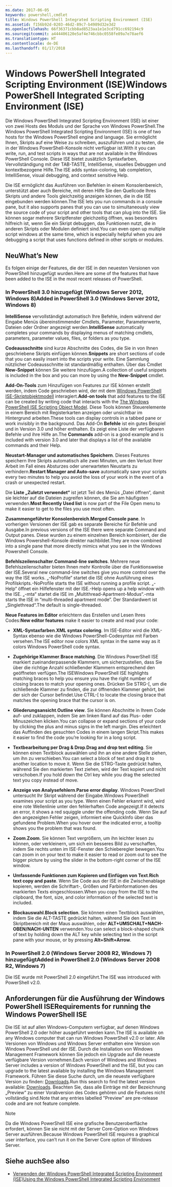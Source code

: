 ```yaml
---
ms.date: 2017-06-05
keywords: powershell,cmdlet
title: Windows PowerShell Integrated Scripting Environment (ISE)
ms.assetid: f156b92d-0203-46d2-89c7-b4989d32e3d2
ms.openlocfilehash: 66f36371cbb8ad8523aa1e1e3cd791cc692194c9
ms.sourcegitcommit: a444406120e5af4e746cbbc0558fe89a7e78aef6
ms.translationtype: HT
ms.contentlocale: de-DE
ms.lasthandoff: 01/17/2018
---
```

# <a name="windows-powershell-integrated-scripting-environment-ise"></a><span data-ttu-id="fa9f3-103">Windows PowerShell Integrated Scripting Environment (ISE)</span><span class="sxs-lookup"><span data-stu-id="fa9f3-103">Windows PowerShell Integrated Scripting Environment (ISE)</span></span>
<span data-ttu-id="fa9f3-104">Die Windows PowerShell Integrated Scripting Environment (ISE) ist einer von zwei Hosts des Moduls und der Sprache von Windows PowerShell.</span><span class="sxs-lookup"><span data-stu-id="fa9f3-104">The Windows PowerShell Integrated Scripting Environment (ISE) is one of two hosts for the Windows PowerShell engine and language.</span></span> <span data-ttu-id="fa9f3-105">Sie ermöglicht Ihnen, Skripts auf eine Weise zu schreiben, auszuführen und zu testen, die in der Windows PowerShell-Konsole nicht verfügbar ist.</span><span class="sxs-lookup"><span data-stu-id="fa9f3-105">With it you can write, run, and test scripts in ways that are not available in the Windows PowerShell Console.</span></span> <span data-ttu-id="fa9f3-106">Diese ISE bietet zusätzlich Syntaxfarben, Vervollständigung mit der TAB-TASTE, IntelliSense, visuelles Debuggen und kontextbezogene Hilfe.</span><span class="sxs-lookup"><span data-stu-id="fa9f3-106">The ISE adds syntax-coloring, tab completion, IntelliSense, visual debugging, and context sensitive Help.</span></span>

<span data-ttu-id="fa9f3-107">Die ISE ermöglicht das Ausführen von Befehlen in einem Konsolenbereich, unterstützt aber auch Bereiche, mit deren Hilfe Sie den Quellcode Ihres Skripts und andere Tools gleichzeitig anzeigen können, die in die ISE eingebunden werden können.</span><span class="sxs-lookup"><span data-stu-id="fa9f3-107">The ISE lets you run commands in a console pane, but it also supports panes that you can use to simultaneously view the source code of your script and other tools that can plug into the ISE.</span></span> <span data-ttu-id="fa9f3-108">Sie können sogar mehrere Skriptfenster gleichzeitig öffnen, was besonders hilfreich ist, wenn Sie ein Skript debuggen, das Funktionen nutzt, die in anderen Skripts oder Modulen definiert sind.</span><span class="sxs-lookup"><span data-stu-id="fa9f3-108">You can even open up multiple script windows at the same time, which is especially helpful when you are debugging a script that uses functions defined in other scripts or modules.</span></span>

## <a name="whats-new"></a><span data-ttu-id="fa9f3-109">Neu</span><span class="sxs-lookup"><span data-stu-id="fa9f3-109">What’s New</span></span>
<span data-ttu-id="fa9f3-110">Es folgen einige der Features, die der ISE in den neuesten Versionen von PowerShell hinzugefügt wurden.</span><span class="sxs-lookup"><span data-stu-id="fa9f3-110">Here are some of the features that have been added to the ISE in the most recent releases of PowerShell.</span></span>

### <a name="added-in-powershell-30-windows-server-2012-windows-8"></a><span data-ttu-id="fa9f3-111">In PowerShell 3.0 hinzugefügt (Windows Server 2012, Windows 8)</span><span class="sxs-lookup"><span data-stu-id="fa9f3-111">Added in PowerShell 3.0 (Windows Server 2012, Windows 8)</span></span>
<span data-ttu-id="fa9f3-112">**IntelliSense** vervollständigt automatisch Ihre Befehle, indem während der Eingabe Menüs übereinstimmender Cmdlets, Parameter, Parameterwerte, Dateien oder Ordner angezeigt werden.</span><span class="sxs-lookup"><span data-stu-id="fa9f3-112">**IntelliSense** automatically completes your commands by displaying menus of matching cmdlets, parameters, parameter values, files, or folders as you type.</span></span>

<span data-ttu-id="fa9f3-113">**Codeausschnitte** sind kurze Abschnitte des Codes, die Sie in von Ihnen geschriebene Skripts einfügen können.</span><span class="sxs-lookup"><span data-stu-id="fa9f3-113">**Snippets** are short sections of code that you can easily insert into the scripts your write.</span></span> <span data-ttu-id="fa9f3-114">Eine Sammlung nützlicher Codeausschnitte ist standardmäßig enthalten. Über das Cmdlet **New-Snippet** können Sie weitere hinzufügen.</span><span class="sxs-lookup"><span data-stu-id="fa9f3-114">A collection of useful snippets is included in the box and you can more by using the **New-Snippet** cmdlet.</span></span>

<span data-ttu-id="fa9f3-115">**Add-On-Tools** zum Hinzufügen von Features zur ISE können erstellt werden, indem Code geschrieben wird, der mit dem [Windows PowerShell ISE-Skriptobjektmodell](../../core-powershell/ise/The-Windows-PowerShell-ISE-Scripting-Object-Model.md) interagiert.</span><span class="sxs-lookup"><span data-stu-id="fa9f3-115">**Add-on tools** that add features to the ISE can be created by writing code that interacts with the [The Windows PowerShell ISE Scripting Object Model](../../core-powershell/ise/The-Windows-PowerShell-ISE-Scripting-Object-Model.md).</span></span> <span data-ttu-id="fa9f3-116">Diese Tools können Steuerelemente in einem Bereich mit Registerkarten anzeigen oder unsichtbar im Hintergrund arbeiten.</span><span class="sxs-lookup"><span data-stu-id="fa9f3-116">These tools can display controls in a tabbed pane or work invisibly in the background.</span></span> <span data-ttu-id="fa9f3-117">Das Add-On **Befehle** ist ein gutes Beispiel und in Version 3.0 und höher enthalten. Es zeigt eine Liste der verfügbaren Befehle und ihre Hilfe an.</span><span class="sxs-lookup"><span data-stu-id="fa9f3-117">The **Commands** add-on is a good example and is included with version 3.0 and later that displays a list of the available commands and their Help.</span></span>

<span data-ttu-id="fa9f3-118">**Neustart-Manager und automatisches Speichern**. Dieses Features speichern Ihre Skripts automatisch alle zwei Minuten, um den Verlust Ihrer Arbeit im Fall eines Absturzes oder unerwarteten Neustarts zu verhindern.</span><span class="sxs-lookup"><span data-stu-id="fa9f3-118">**Restart Manager and Auto-save** automatically save your scripts every two minutes to help you avoid the loss of your work in the event of a crash or unexpected restart.</span></span>

<span data-ttu-id="fa9f3-119">Die **Liste „Zuletzt verwendet“** ist jetzt Teil des Menüs „Datei öffnen“, damit sie leichter auf die Dateien zugreifen können, die Sie am häufigsten verwenden.</span><span class="sxs-lookup"><span data-stu-id="fa9f3-119">**Most Recently Used list** is now part of the File Open menu to make it easier to get to the files you use most often.</span></span>

<span data-ttu-id="fa9f3-120">**Zusammengeführter Konsolenbereich**.</span><span class="sxs-lookup"><span data-stu-id="fa9f3-120">**Merged Console pane**.</span></span> <span data-ttu-id="fa9f3-121">In vorherigen Versionen der ISE gab es separate Bereiche für Befehle und Ausgabe.</span><span class="sxs-lookup"><span data-stu-id="fa9f3-121">In previous versions of the ISE there were separate Command and Output panes.</span></span> <span data-ttu-id="fa9f3-122">Diese wurden zu einem einzelnen Bereich kombiniert, der die Windows Powershell-Konsole direkter nachbildet.</span><span class="sxs-lookup"><span data-stu-id="fa9f3-122">They are now combined into a single pane that more directly mimics what you see in the Windows Powershell Console.</span></span>

<span data-ttu-id="fa9f3-123">**Befehlszeilenschalter**.</span><span class="sxs-lookup"><span data-stu-id="fa9f3-123">**Command-line switches**.</span></span> <span data-ttu-id="fa9f3-124">Mehrere neue Befehlszeilenschalter bieten Ihnen mehr Kontrolle über die Funktionsweise der ISE.</span><span class="sxs-lookup"><span data-stu-id="fa9f3-124">Several new command-line switches give you more control over the way the ISE works.</span></span> <span data-ttu-id="fa9f3-125">„-NoProfile“ startet die ISE ohne Ausführung eines Profilskripts.</span><span class="sxs-lookup"><span data-stu-id="fa9f3-125">-NoProfile starts the ISE without running a profile script.</span></span> <span data-ttu-id="fa9f3-126">„-Help“ öffnet ein Hilfefenster mit der ISE.</span><span class="sxs-lookup"><span data-stu-id="fa9f3-126">-Help opens up a help window with the ISE.</span></span> <span data-ttu-id="fa9f3-127">„-mta“ startet die ISE im „Multithread-Apartment-Modus“.</span><span class="sxs-lookup"><span data-stu-id="fa9f3-127">-mta starts the ISE in “multi-threaded apartment mode”.</span></span> <span data-ttu-id="fa9f3-128">Der Standardwert ist „Singlethread“.</span><span class="sxs-lookup"><span data-stu-id="fa9f3-128">The default is single-threaded.</span></span>

<span data-ttu-id="fa9f3-129">**Neue Features im Editor** erleichtern das Erstellen und Lesen Ihres Codes:</span><span class="sxs-lookup"><span data-stu-id="fa9f3-129">**New editor features** make it easier to create and read your code:</span></span>

- <span data-ttu-id="fa9f3-130">**XML-Syntaxfarben**.</span><span class="sxs-lookup"><span data-stu-id="fa9f3-130">**XML syntax coloring**.</span></span> <span data-ttu-id="fa9f3-131">Im ISE-Editor wird die XML-Syntax ebenso wie die Windows PowerShell-Codesyntax mit Farben versehen.</span><span class="sxs-lookup"><span data-stu-id="fa9f3-131">The ISE editor now colors XML syntax in the same way as it colors Windows PowerShell code syntax.</span></span>

- <span data-ttu-id="fa9f3-132">**Zugehörige Klammer**.</span><span class="sxs-lookup"><span data-stu-id="fa9f3-132">**Brace matching**.</span></span> <span data-ttu-id="fa9f3-133">Die Windows PowerShell ISE markiert zueinanderpassende Klammern, um sicherzustellen, dass Sie über die richtige Anzahl schließender Klammern entsprechend den geöffneten verfügen.</span><span class="sxs-lookup"><span data-stu-id="fa9f3-133">The ISEWindows PowerShell ISE highlights matching braces to help you ensure you have the right number of closing braces to match your opening ones.</span></span> <span data-ttu-id="fa9f3-134">Drücken Sie STRG-\[, um die schließende Klammer zu finden, die zur öffnenden Klammer gehört, bei der sich der Cursor befindet.</span><span class="sxs-lookup"><span data-stu-id="fa9f3-134">Use CTRL-\[ to locate the closing brace that matches the opening brace that the cursor is on.</span></span>

- <span data-ttu-id="fa9f3-135">**Gliederungsansicht**.</span><span class="sxs-lookup"><span data-stu-id="fa9f3-135">**Outline view**.</span></span> <span data-ttu-id="fa9f3-136">Sie können Abschnitte in Ihrem Code auf- und zuklappen, indem Sie am linken Rand auf das Plus- oder Minuszeichen klicken.</span><span class="sxs-lookup"><span data-stu-id="fa9f3-136">You can collapse or expand sections of your code by clicking the plus and minus signs in the left margin.</span></span> <span data-ttu-id="fa9f3-137">Dies erleichtert das Auffinden des gesuchten Codes in einem langen Skript.</span><span class="sxs-lookup"><span data-stu-id="fa9f3-137">This makes it easier to find the code you’re looking for in a long script.</span></span>

- <span data-ttu-id="fa9f3-138">**Textbearbeitung per Drag & Drop**.</span><span class="sxs-lookup"><span data-stu-id="fa9f3-138">**Drag and drop text editing**.</span></span> <span data-ttu-id="fa9f3-139">Sie können einen Textblock auswählen und ihn an eine andere Stelle ziehen, um ihn zu verschieben.</span><span class="sxs-lookup"><span data-stu-id="fa9f3-139">You can select a block of text and drag it to another location to move it.</span></span> <span data-ttu-id="fa9f3-140">Wenn Sie die STRG-Taste gedrückt halten, während Sie den markierten Text ziehen, wird der Text kopiert und nicht verschoben.</span><span class="sxs-lookup"><span data-stu-id="fa9f3-140">If you hold down the Ctrl key while you drag the selected text you copy instead of move.</span></span>

- <span data-ttu-id="fa9f3-141">**Anzeige von Analysefehlern**.</span><span class="sxs-lookup"><span data-stu-id="fa9f3-141">**Parse error display**.</span></span> <span data-ttu-id="fa9f3-142">Windows PowerShell untersucht Ihr Skript während der Eingabe.</span><span class="sxs-lookup"><span data-stu-id="fa9f3-142">Windows PowerShell examines your script as you type.</span></span> <span data-ttu-id="fa9f3-143">Wenn einen Fehler erkannt wird, wird eine rote Wellenlinie unter den fehlerhaften Code angezeigt.</span><span class="sxs-lookup"><span data-stu-id="fa9f3-143">If it detects an error, it shows a red squiggle under the offending code.</span></span> <span data-ttu-id="fa9f3-144">Wenn Sie auf den angezeigten Fehler zeigen, informiert eine QuickInfo über das gefundene Problem.</span><span class="sxs-lookup"><span data-stu-id="fa9f3-144">When you hover over the indicated error, a tooltip shows you the problem that was found.</span></span>

- <span data-ttu-id="fa9f3-145">**Zoom**.</span><span class="sxs-lookup"><span data-stu-id="fa9f3-145">**Zoom**.</span></span> <span data-ttu-id="fa9f3-146">Sie können Text vergrößern, um ihn leichter lesen zu können, oder verkleinern, um sich ein besseres Bild zu verschaffen, indem Sie rechts unten im ISE-Fenster den Schieberegler bewegen.</span><span class="sxs-lookup"><span data-stu-id="fa9f3-146">You can zoom in on your text to make it easier to read or zoom out to see the bigger picture by using the slider in the bottom-right corner of the ISE window.</span></span>

- <span data-ttu-id="fa9f3-147">**Umfassende Funktionen zum Kopieren und Einfügen von Text**.</span><span class="sxs-lookup"><span data-stu-id="fa9f3-147">**Rich text copy and paste**.</span></span> <span data-ttu-id="fa9f3-148">Wenn Sie Code aus der ISE in die Zwischenablage kopieren, werden die Schriftart-, Größen und Farbinformationen des markierten Texts eingeschlossen.</span><span class="sxs-lookup"><span data-stu-id="fa9f3-148">When you copy from the ISE to the clipboard, the font, size, and color information of the selected text is included.</span></span>

- <span data-ttu-id="fa9f3-149">**Blockauswahl**.</span><span class="sxs-lookup"><span data-stu-id="fa9f3-149">**Block selection**.</span></span> <span data-ttu-id="fa9f3-150">Sie können einen Textblock auswählen, indem Sie die ALT-TASTE gedrückt halten, während Sie den Text im Skriptbereich mit der Maus auswählen, oder **ALT+UMSCHALT+NACH-OBEN/NACH-UNTEN** verwenden.</span><span class="sxs-lookup"><span data-stu-id="fa9f3-150">You can select a block-shaped chunk of text by holding down the ALT key while selecting text in the script pane with your mouse, or by pressing **Alt+Shift+Arrow**.</span></span>

### <a name="added-in-powershell-20-windows-server-2008-r2-windows-7"></a><span data-ttu-id="fa9f3-151">In PowerShell 2.0 (Windows Server 2008 R2, Windows 7) hinzugefügt</span><span class="sxs-lookup"><span data-stu-id="fa9f3-151">Added in PowerShell 2.0 (Windows Server 2008 R2, Windows 7)</span></span>
<span data-ttu-id="fa9f3-152">Die ISE wurde mit PowerShell 2.0 eingeführt.</span><span class="sxs-lookup"><span data-stu-id="fa9f3-152">The ISE was introduced with PowerShell v2.0.</span></span>

## <a name="requirements-for-running-the-windows-powershell-ise"></a><span data-ttu-id="fa9f3-153">Anforderungen für die Ausführung der Windows PowerShell ISE</span><span class="sxs-lookup"><span data-stu-id="fa9f3-153">Requirements for running the Windows PowerShell ISE</span></span>
<span data-ttu-id="fa9f3-154">Die ISE ist auf allen Windows-Computern verfügbar, auf denen Windows PowerShell 2.0 oder höher ausgeführt werden kann.</span><span class="sxs-lookup"><span data-stu-id="fa9f3-154">The ISE is available on any Windows computer that can run Windows PowerShell v2.0 or later.</span></span>
<span data-ttu-id="fa9f3-155">Alle Versionen von Windows und Windows Server enthalten eine Version von Windows PowerShell und der ISE. Durch die Installation von Windows Management Framework können Sie jedoch ein Upgrade auf die neueste verfügbare Version vornehmen.</span><span class="sxs-lookup"><span data-stu-id="fa9f3-155">Each version of Windows and Windows Server includes a version of Windows PowerShell and the ISE, but you can upgrade to the latest available by installing the Windows Management Framework.</span></span>
<span data-ttu-id="fa9f3-156">Führen Sie diese Suche durch, um die neueste verfügbare Version zu finden: [Downloads](http://www.microsoft.com/en-us/search/DownloadResults.aspx?q=%22windows%20management%20framework%22%20PowerShell&sortby=Relevancy~Descending).</span><span class="sxs-lookup"><span data-stu-id="fa9f3-156">Run this search to find the latest version available: [Downloads](http://www.microsoft.com/en-us/search/DownloadResults.aspx?q=%22windows%20management%20framework%22%20PowerShell&sortby=Relevancy~Descending).</span></span>
<span data-ttu-id="fa9f3-157">Beachten Sie, dass alle Einträge mit der Bezeichnung „Preview“ zu einer Vorabversion des Codes gehören und die Features nicht vollständig sind.</span><span class="sxs-lookup"><span data-stu-id="fa9f3-157">Note that any entries labelled "Preview" are pre-release code and are not feature complete.</span></span>

> [!NOTE]
> <span data-ttu-id="fa9f3-158">Da die Windows PowerShell ISE eine grafische Benutzeroberfläche erfordert, können Sie sie nicht mit der Server Core-Option von Windows Server ausführen.</span><span class="sxs-lookup"><span data-stu-id="fa9f3-158">Because Windows PowerShell ISE requires a graphical user interface, you can’t run it on the Server Core option of Windows Server.</span></span>

## <a name="see-also"></a><span data-ttu-id="fa9f3-159">Siehe auch</span><span class="sxs-lookup"><span data-stu-id="fa9f3-159">See also</span></span>
- [<span data-ttu-id="fa9f3-160">Verwenden der Windows PowerShell Integrated Scripting Environment (ISE)</span><span class="sxs-lookup"><span data-stu-id="fa9f3-160">Using the Windows PowerShell Integrated Scripting Environment</span></span>](../../core-powershell/ise/Using-the-Windows-PowerShell-ISE.md)

